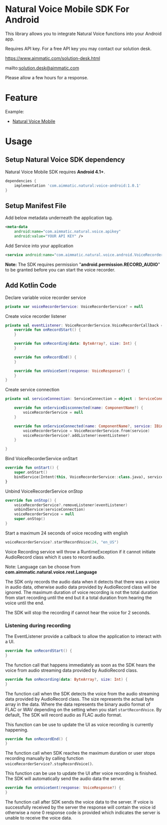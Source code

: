 # Natural Voice Mobile SDK For Android #

This library allows you to integrate Natural Voice functions into your Android app.

Requires API key. For a free API key you may contact our solution desk.

https://www.aimmatic.com/solution-desk.html

mailto:solution.desk@aimmatic.com

Please allow a few hours for a response.

# Feature #

Example:
- [Natural Voice Mobile](http://www.aimmatic.com/natural-voice.html)

# Usage #

## Setup Natural Voice SDK dependency ##

Natural Voice Mobile SDK requires **Android 4.1+**.

```gradle
dependencies {
    implementation 'com.aimmatic.natural:voice-android:1.0.1'
}
```

## Setup Manifest File ##

Add below metadata underneath the application tag.

```xml
<meta-data
    android:name="com.aimmatic.natural.voice.apikey"
    android:value="YOUR API KEY" />
```

Add Service into your application

```xml
<service android:name="com.aimmatic.natural.voice.android.VoiceRecorderService" />
```

**Note:** The SDK requires permission "**android.permission.RECORD_AUDIO**" to be granted before
you can start the voice recorder.

## Add Kotlin Code ##

Declare variable voice recorder service

```kotlin
private var voiceRecorderService: VoiceRecorderService? = null
```

Create voice recorder listener

```kotlin
private val eventListener: VoiceRecorderService.VoiceRecorderCallback = object : VoiceRecorderService.VoiceRecorderCallback() {
    override fun onRecordStart() {
    }

    override fun onRecording(data: ByteArray?, size: Int) {
    }

    override fun onRecordEnd() {
    }

    override fun onVoiceSent(response: VoiceResponse?) {
    }
}
```

Create service connection

```kotlin
private val serviceConnection: ServiceConnection = object : ServiceConnection {

    override fun onServiceDisconnected(name: ComponentName?) {
        voiceRecorderService = null
    }

    override fun onServiceConnected(name: ComponentName?, service: IBinder?) {
        voiceRecorderService = VoiceRecorderService.from(service)
        voiceRecorderService?.addListener(eventListener)
    }

}
```

Bind VoiceRecorderService onStart

```kotlin
override fun onStart() {
    super.onStart()
    bindService(Intent(this, VoiceRecorderService::class.java), serviceConnection, Context.BIND_AUTO_CREATE)
}
```

Unbind VoiceRecorderService onStop

```kotlin
override fun onStop() {
    voiceRecorderService?.removeListener(eventListener)
    unbindService(serviceConnection)
    voiceRecorderService = null
    super.onStop()
}
```

Start a maximum 24 seconds of voice recoding with english

```kotlin
voiceRecorderService?.startRecordVoice(24, "en_US")
```

Voice Recording service will throw a RuntimeException if it cannot initiate
AudioRecord class which it uses to record audio.

Note: Language can be choose from **com.aimmatic.natural.voice.rest.Language**

The SDK only records the audio data when it detects that there was a voice in
 audio data, otherwise audio data provided by AudioRecord class will
be ignored. The maximum duration of voice recording is not the total duration from
 start recording until the end but it a total duration from hearing the voice until the end.

The SDK will stop the recording if cannot hear the voice for 2 seconds.

### Listening during recording ###

The EventListener provide a callback to allow the application to interact
with a UI.

```kotlin
override fun onRecordStart() {
}
```

The function call that happens immediately as soon as the SDK hears the voice from audio streaming
data provided by AudioRecord class.

```kotlin
override fun onRecording(data: ByteArray?, size: Int) {
}
```

The function call when the SDK detects the voice from the audio streaming data
provided by AudioRecord class. The size represents the actual byte array in the data.
Where the data represents the binary audio format of FLAC or WAV depending on
the setting when you start `startRecordVoice`. By default, The SDK will record audio
as FLAC audio format.

This function can be use to update the UI as voice recording is currently happening.

```kotlin
override fun onRecordEnd() {
}
```

The function call when SDK reaches the maximum duration or user stops recording manually
by calling function `voiceRecorderService?.stopRecordVoice()`.

This function can be use to update the UI after voice recording is finished. The SDK will automatically
send the audio data the server.

```kotlin
override fun onVoiceSent(response: VoiceResponse?) {
}
```

The function call after SDK sends the voice data to the server. If voice is successfully received by
the server the response will contain the voice id otherwise a none 0 response code is provided which
indicates the server is unable to receive the voice data.